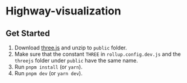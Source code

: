 # Highway-visualization

## Get Started
1. Download [three.js](https://codeload.github.com/mrdoob/three.js/zip/refs/heads/master) and unzip to `public` folder.
2. Make sure that the constant `THREE` in `rollup.config.dev.js` and the `threejs` folder under `public` have the same name.
3. Run `pnpm install` (or `yarn`).
4. Run `pnpm dev` (or `yarn dev`).
